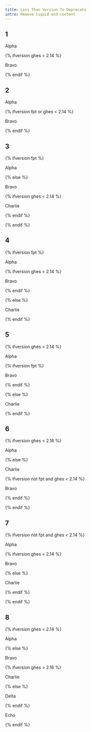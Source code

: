 ```yaml
---
title: Less Than Version To Deprecate
intro: Remove liquid and content
---
```


## 1
<div class="example1">

Alpha

{% ifversion ghes < 2.14 %}

Bravo

{% endif %}

</div>

## 2
<div class="example2">

Alpha

{% ifversion fpt or ghes < 2.14 %}

Bravo

{% endif %}

</div>

## 3
<div class="example3">

{% ifversion fpt %}

Alpha

{% else %}

Bravo

{% ifversion ghes < 2.14 %}

Charlie

{% endif %}

{% endif %}

</div>

## 4

<div class="example4">

{% ifversion fpt %}

Alpha

{% ifversion ghes < 2.14 %}

Bravo

{% endif %}

{% else %}

Charlie

{% endif %}

</div>

## 5
<div class="example5">

{% ifversion ghes < 2.14 %}

Alpha

{% ifversion fpt %}

Bravo

{% endif %}

{% else %}

Charlie

{% endif %}

</div>

## 6
<div class="example6">

{% ifversion ghes < 2.16 %}

Alpha

{% else %}

Charlie

{% ifversion not fpt and ghes < 2.14 %}

Bravo

{% endif %}

{% endif %}

</div>

## 7
<div class="example7">

{% ifversion not fpt and ghes < 2.14 %}

Alpha

{% ifversion ghes < 2.14 %}

Bravo

{% else %}

Charlie

{% endif %}

{% endif %}

</div>

## 8
<div class="example8">

{% ifversion ghes < 2.14 %}

Alpha

{% else %}

Bravo

{% ifversion ghes > 2.16 %}

Charlie

{% else %}

Delta

{% endif %}

Echo

{% endif %}

</div>
